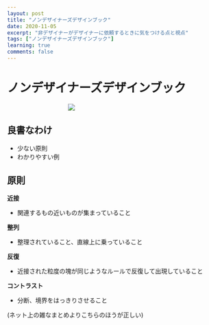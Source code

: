 ```yaml
---
layout: post
title: "ノンデザイナーズデザインブック"
date: 2020-11-05
excerpt: "非デザイナーがデザイナーに依頼するときに気をつける点と視点"
tags: ["ノンデザイナーズデザインブック"]
learning: true
comments: false
---
```


# ノンデザイナーズデザインブック
<div align="center" style="width: 300px !important;">
  <img src="https://user-images.githubusercontent.com/4949982/98210606-2a415180-1f84-11eb-9073-b32fb75fde7f.png">
</div>

## 良書なわけ
 - 少ない原則
 - わかりやすい例

## 原則
**近接**  
 - 関連するもの近いものが集まっていること

**整列**  
 - 整理されていること、直線上に乗っていること


**反復**  
 - 近接された粒度の塊が同じようなルールで反復して出現していること

**コントラスト**  
 - 分断、境界をはっきりさせること

(ネット上の雑なまとめよりこちらのほうが正しい)  


